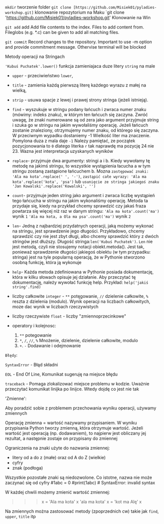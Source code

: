 `mkdir` tworzenie folder
`git clone [https://github.com/Misiek01/pyladies-workshop.git]` klonowanie repozytorium na Maku
`git clone 'https://github.com/Misiek01/pyladies-workshop.git' Klonowanie na Win

`git add` add Add file contents to the index. Files to add content from. Fileglobs (e.g. *.c) can be given to add all matching files. 

`git commit` Record changes to the repository. Important to use -m option and provide commitment message. Othervise terminal will be blocked

Metody operacji na Stringach 

`'Kubuś Puchatek'.lower()` funkcja zamieniajaca duze litery `string` na male
* `upper` - przeciwieństwo `lower`,
* `title` - zamienia każdą pierwszą literę każdego wyrazu z małej na
wielką,
* `strip` - usuwa spacje z lewej i prawej strony stringa (jeżeli
istnieją).
* `find` - wyszukuje w stringu podany łańcuch i zwraca numer znaku
(mówimy: indeks znaku), w którym ten łańcuch się zaczyna.  Zwróć uwagę,
że znaki numerowane są od zera
jako argument przyjmuje string i szuka go w stringu na jakim wywołaliśmy operację. Jeżeli łańcuch zostanie znaleziony, otrzymujemy numer znaku, od którego się zaczyna. W przeciwnym wypadku dostaniemy -1
Wielkość liter ma znaczenie. Pomylona duza z mala daje `-1`
Nalezy pamiętać, ze początek pozycjonowania to `0` dlatego literka `r` tak naprawdę ma pozycję 24 nie 23. Wazna jest interpretacja uzyskanych wyników 

* `replace`- przyjmuje dwa argumenty: stringi a i b. Kiedy wywołamy tę metodę na jakimś stringu, to wszystkie wystąpienia łacucha a w tym stringu zostaną zastąpione łańcuchem b.
Mozna `zastępować znaki: 'Ala ma kota'.replace(' ', '-')`, `zastąpić całe wyrazy: 'Ala ma kota'.replace('kota', 'psa')` lub `usunięcie ze stringa jakiegoś znaku 'Jan Kowalski'.replace('Kowalski', '')`

* `count`- przyjmuje jeden string jako argument i zwraca liczbę wystąpień tego łańcucha w stringu na jakim wykonaliśmy operację.
Metoda ta przydaje się, kiedy na przykład chcemy sprawdzić czy jakaś fraza powtarza się więcej niż raz w danym stringu:
`'Ala ma kota'.count('ma')` wynik `1`
`'Ala ma kota, a Ola ma psa'.count('ma')` wynik `2`

* `len`- Jedną z najbardziej przydatnych operacji, jaką możemy wykonać na stringu, jest sprawdzenie jego długości. Przykładowo, chcemy sprawdzić czy nie jest zbyt długi, albo chcemy sprawdzić który z dwóch stringów jest dłuższy. Długość stringa:`len('Kubuś Puchatek')`. `Len` nie jest metodą, czyli nie stosujemy notacji obiekt.metoda(). Jest tak, ponieważ sprawdzenie długości jakiegoś obiektu (w tym przypadku: stringa) jest na tyle popularną operacją, że w Pythonie stworzono osobną funkcję, która ją wykonuje

* `help`- Każda metoda zdefiniowana w Pythonie posiada dokumentację, która w kilku słowach opisuje jej działanie. Aby przeczytać tę dokumentację, należy wywołać funkcję help. Przykład: `help('jakiś string'.find)`

* liczby całkowite `integer` - `**` potęgowanie, `//` dzielenie całkowite, `%` reszta z dzielenia (modulo). Wynik operacji na liczbach całkowitych, moze dac wynik w liczbach rzeczywistych

* liczby rzeczywiste `float` - liczby "zmiennoprzecinkowe"

* operatory i kolejnosc: 
    1. `**` potegowanie 
    2. `*`, `/`, `//`, `%`	Mnożenie, dzielenie, dzielenie całkowite, modulo
    3. `+`. `-` Dodawanie i odejmowanie

`Błędy`:

`SyntaxError`   - Błąd składni 

`EOL`           - End Of Line, Komunikat sugeruję na miejsce błędu

`traceback`     - Pomaga zlokalizować miejsce problemu w kodzie. Uważnie przeczytać komunikat linijka po linijce. Wtedy dojdę co jest nie tak


'Zmienne':

Aby poradzić sobie z problemem przechowania wyniku operacji, używamy zmiennych

Operację zmienna = wartość nazywamy przypisaniem. W wyniku przypisania Python tworzy zmienną, która otrzymuje wartość. Jeżeli wartość jest operacją (np. dodawaniem), to najpierw jest obliczany jej rezultat, a następnie zostaje on przypisany do zmiennej

Ograniczenia na znaki użyte do nazwania zmiennej:

*   litery od a do z (małe) oraz od A do Z (wielkie)
*   cyfry
*   znak (podłoga)

Wszystkie pozostałe znaki są niedozwolone. Co istotne, nazwa nie może zaczynać się od cyfry
#1abc = 0
#print(1abc) # SyntaxError: invalid syntax

W każdej chwili możemy zmienić wartość zmiennej:

>>> x = 'Ala ma kota'
>>> x
'ala ma kota'
>>> x = 'kot ma Alę'
>>> x

Na zmiennych można zastosować metody (zpoprzednich cw) takie jak `find`, `upper`, `title` itp







